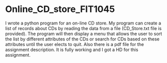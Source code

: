 # Online_CD_store_FIT1045
I wrote a python program for an on-line CD store. My program can create a list of records about CDs by reading the data from a file (CD_Store.txt file is provided). The program will then display a menu that allows the user to
sort the list by different attributes of the CDs or search for CDs based on these attributes until the user elects to quit. Also there is a pdf file for the assignment description. 
It is fully working and I got a HD for this assignment.
